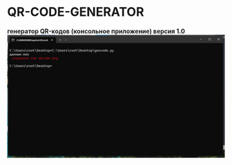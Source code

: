 <h1>QR-CODE-GENERATOR</h1>
<b>генератор QR-кодов (консольное приложение)<b>
<b>версия 1.0</b>
<img src="https://github.com/hackerson7/QR-CODE-GENERATOR/blob/main/%D0%A1%D0%BD%D0%B8%D0%BC%D0%BE%D0%BA%20%D1%8D%D0%BA%D1%80%D0%B0%D0%BD%D0%B0%202023-03-05%20230425.png">
